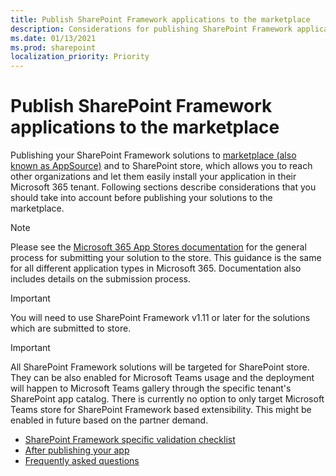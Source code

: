 ```yaml
---
title: Publish SharePoint Framework applications to the marketplace
description: Considerations for publishing SharePoint Framework applications to the marketplace
ms.date: 01/13/2021
ms.prod: sharepoint
localization_priority: Priority
---
```


# Publish SharePoint Framework applications to the marketplace

Publishing your SharePoint Framework solutions to [marketplace (also known as AppSource)](https://appsource.microsoft.com/) and to SharePoint store, which allows you to reach other organizations and let them easily install your application in their Microsoft 365 tenant. Following sections describe considerations that you should take into account before publishing your solutions to the marketplace.

> [!NOTE]
> Please see the [Microsoft 365 App Stores documentation](/office/dev/store/) for the general process for submitting your solution to the store. This guidance is the same for all different application types in Microsoft 365. Documentation also includes details on the submission process.

> [!IMPORTANT]
> You will need to use SharePoint Framework v1.11 or later for the solutions which are submitted to store.

> [!IMPORTANT]
> All SharePoint Framework solutions will be targeted for SharePoint store. They can be also enabled for Microsoft Teams usage and the deployment will happen to Microsoft Teams gallery through the specific tenant's SharePoint app catalog. There is currently no option to only target Microsoft Teams store for SharePoint Framework based extensibility. This might be enabled in future based on the partner demand.

* [SharePoint Framework specific validation checklist](publish-to-marketplace-checklist.md)
* [After publishing your app](publish-to-marketplace-after-publishing.md)
* [Frequently asked questions](publish-to-marketplace-faq.yml)
